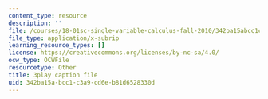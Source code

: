```yaml
---
content_type: resource
description: ''
file: /courses/18-01sc-single-variable-calculus-fall-2010/342ba15abcc1c3a9cd6eb81d6528330d_zUEuKrxgHws.srt
file_type: application/x-subrip
learning_resource_types: []
license: https://creativecommons.org/licenses/by-nc-sa/4.0/
ocw_type: OCWFile
resourcetype: Other
title: 3play caption file
uid: 342ba15a-bcc1-c3a9-cd6e-b81d6528330d
---
```

